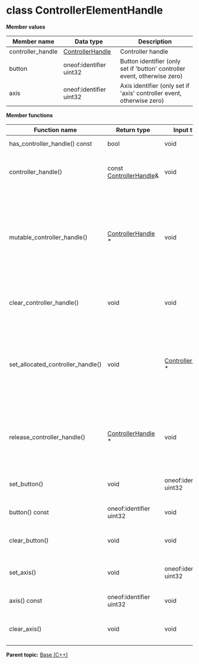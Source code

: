 # class ControllerElementHandle

 **Member values** 

|Member name|Data type|Description|
|-----------|---------|-----------|
|controller\_handle| [ControllerHandle](ControllerHandle.md#)|Controller handle|
|button|oneof:identifier uint32|Button identifier \(only set if 'button' controller event, otherwise zero\)|
|axis|oneof:identifier uint32|Axis identifier \(only set if 'axis' controller event, otherwise zero\)|

 **Member functions** 

|Function name|Return type|Input type|Description|
|-------------|-----------|----------|-----------|
|has\_controller\_handle\(\) const|bool|void|Returns true if controller\_handle is set.|
|controller\_handle\(\)|const [ControllerHandle](ControllerHandle.md#)&|void|Returns the current value of controller\_handle. If controller\_handle is not set, returns a [ControllerHandle](ControllerHandle.md#) with none of its fields set \(possibly controller\_handle::default\_instance\(\)\).|
|mutable\_controller\_handle\(\)| [ControllerHandle](ControllerHandle.md#) \*|void|Returns a pointer to the mutable [ControllerHandle](ControllerHandle.md#) object that stores the field's value. If the field was not set prior to the call, then the returned [ControllerHandle](ControllerHandle.md#) will have none of its fields set \(i.e. it will be identical to a newly-allocated [ControllerHandle](ControllerHandle.md#)\). After calling this, has\_controller\_handle\(\) will return true and controller\_handle\(\) will return a reference to the same instance of [ControllerHandle](ControllerHandle.md#).|
|clear\_controller\_handle\(\)|void|void|Clears the value of the field. After calling this, has\_controller\_handle\(\) will return false and controller\_handle\(\) will return the default value.|
|set\_allocated\_controller\_handle\(\)|void| [ControllerHandle](ControllerHandle.md#) \*|Sets the [ControllerHandle](ControllerHandle.md#) object to the field and frees the previous field value if it exists. If the [ControllerHandle](ControllerHandle.md#) pointer is not NULL, the message takes ownership of the allocated [ControllerHandle](ControllerHandle.md#) object and has\_ [ControllerHandle](ControllerHandle.md#)\(\) will return true. Otherwise, if the controller\_handle is NULL, the behavior is the same as calling clear\_controller\_handle\(\).|
|release\_controller\_handle\(\)| [ControllerHandle](ControllerHandle.md#) \*|void|Releases the ownership of the field and returns the pointer of the [ControllerHandle](ControllerHandle.md#) object. After calling this, caller takes the ownership of the allocated [ControllerHandle](ControllerHandle.md#) object, has\_controller\_handle\(\) will return false, and controller\_handle\(\) will return the default value.|
|set\_button\(\)|void|oneof:identifier uint32|If any other oneof field in the same oneof is set, calls clear\_identifier\(\). Sets the value of this field and sets the oneof case to kButton.|
|button\(\) const|oneof:identifier uint32|void|Returns the current value of the field if oneof case is kButton. Otherwise, returns the default value.|
|clear\_button\(\)|void|void|Nothing will be changed if the oneof case is not kButton. If the oneof case is kButton, clears the value of the field and the oneof case|
|set\_axis\(\)|void|oneof:identifier uint32|If any other oneof field in the same oneof is set, calls clear\_identifier\(\). Sets the value of this field and sets the oneof case to kAxis.|
|axis\(\) const|oneof:identifier uint32|void|Returns the current value of the field if oneof case is kAxis. Otherwise, returns the default value.|
|clear\_axis\(\)|void|void|Nothing will be changed if the oneof case is not kAxis. If the oneof case is kAxis, clears the value of the field and the oneof case|

**Parent topic:** [Base \(C++\)](../../summary_pages/Base.md)

